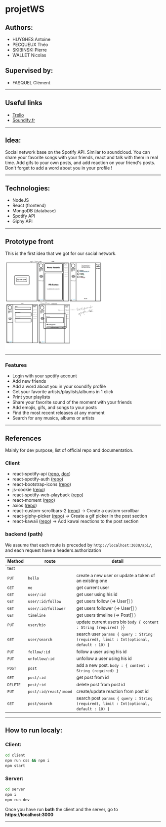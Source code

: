 # projetWS

## Authors:

-   HUYGHES Antoine
-   PECQUEUX Théo
-   SKIBINSKI Pierre
-   WALLET Nicolas

## Supervised by:

-   FASQUEL Clément

---

## Useful links

-   [Trello](https://trello.com/b/4eynBCyz)
-   [Soundify.fr](https://sound-ify.netlify.app/)

---

## Idea:

Social network base on the Spotify API. Similar to soundcloud.
You can share your favorite songs with your friends, react and talk with them in real time. Add gifs to your own posts, and add reaction on your friend's posts.
Don't forget to add a word about you in your profile ! 

---

## Technologies:

-   NodeJS
-   React (frontend)
-   MongoDB (database)
-   Spotify API
-   Giphy API 

---

## Prototype front

This is the first idea that we got for our social network. 

![1st idea](img/prototype.png)

---
### Features

* Login with your spotify account
* Add new friends 
* Add a word about you in your soundify profile
* Get your favorite artists/playlists/albums in 1 click
* Print your playlists 
* Share your favorite sound of the moment with your friends
* Add emojis, gifs, and songs to your posts
* Find the most recent releases at any moment
* Search for any musics, albums or artists 
---
## References

Mainly for dev purpose, list of official repo and documentation.

### Client

-   react-spotify-api ([repo](https://github.com/idanlo/react-spotify-api#readme), [doc](https://idanlo.github.io/react-spotify-api/))
-   react-spotify-auth ([repo](https://github.com/kevin51jiang/react-spotify-auth#readme))
-   react-bootstrap-icons ([repo](https://github.com/ismamz/react-bootstrap-icons#readme))
-   js-cookie ([repo](https://github.com/js-cookie/js-cookie#readme))
-   react-spotify-web-playback ([repo](https://github.com/gilbarbara/react-spotify-web-playback#readme))
-   react-moment ([repo](https://github.com/headzoo/react-moment#readme))
-   axios ([repo](https://github.com/axios/axios#readme))
-   react-custom-scrollbars-2  ([repo](https://github.com/RobPethick/react-custom-scrollbars-2/tree/master/docs)) -> Create a custom scrollbar
-   react-giphy-picker ([repo](https://github.com/progresso-group/react-giphy-picker)) -> Create a gif picker in the post section
-   react-kawaii ([repo](https://github.com/miukimiu/react-kawaii)) -> Add kawai reactions to the post section

### backend (path)

We assume that each route is preceded by `http://localhost:3030/api/`, and each request have a headers.authorization

| Method   | route                  | detail                                                                                  |
| -------- | ---------------------- | --------------------------------------------------------------------------------------- |
| test     |
| `PUT`    | `hello`                | create a new user or update a token of an existing one                                  |
| `GET`    | `me`                   | get current user                                                                        |
| `GET`    | `user/:id`             | get user using his id                                                                   |
| `GET`    | `user/:id/follow`      | get users follow (=> User[] )                                                           |
| `GET`    | `user/:id/follower`    | get users follower (=> User[] )                                                         |
| `GET`    | `timeline`             | get users timeline (=> Post[] )                                                         |
| `PUT`    | `user/bio`             | update current users bio `body { content : String (required) }`}                        |
| `GET`    | `user/search`          | search user `params { query : String (required), limit : Int(optional, default : 10) }` |
| `PUT`    | `follow/:id`           | follow a user using his id                                                              |
| `PUT`    | `unfollow/:id`         | unfollow a user using his id                                                            |
| `POST`   | `post`                 | add a new post. `body : { content : String (required) } `                               |
| `GET`    | `post/:id`             | get post from id                                                                        |
| `DELETE` | `post/:id`             | delete post from post id                                                                |
| `PUT`    | `post/:id/react/:mood` | create/update reaction from post id                                                     |
| `GET`    | `post/search`          | search post `params { query : String (required), limit : Int(optional, default : 10) }` |

--- 
## How to run localy:

### Client:
```sh
cd client
npm run css && npm i
npm start
```

### Server:
```sh
cd server
npm i
npm run dev
```

Once you have run **both** the client and the server, go to **https://localhost:3000**

---